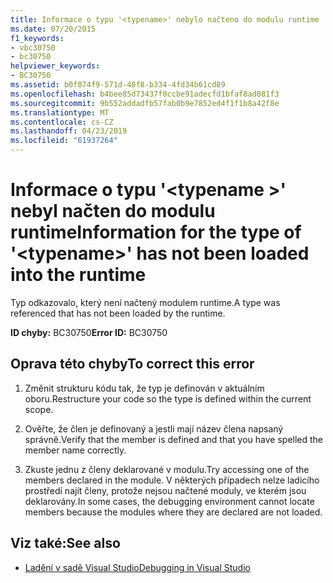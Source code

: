```yaml
---
title: Informace o typu '<typename>' nebylo načteno do modulu runtime
ms.date: 07/20/2015
f1_keywords:
- vbc30750
- bc30750
helpviewer_keywords:
- BC30750
ms.assetid: b0f074f9-571d-48f8-b334-4fd34b61cd89
ms.openlocfilehash: b4bee85d73437f0ccbe91adecfd1bfaf8ad081f3
ms.sourcegitcommit: 9b552addadfb57fab0b9e7852ed4f1f1b8a42f8e
ms.translationtype: MT
ms.contentlocale: cs-CZ
ms.lasthandoff: 04/23/2019
ms.locfileid: "61937264"
---
```

# <a name="information-for-the-type-of-typename-has-not-been-loaded-into-the-runtime"></a><span data-ttu-id="c3f8d-102">Informace o typu '\<typename >' nebyl načten do modulu runtime</span><span class="sxs-lookup"><span data-stu-id="c3f8d-102">Information for the type of '\<typename>' has not been loaded into the runtime</span></span>
<span data-ttu-id="c3f8d-103">Typ odkazovalo, který není načtený modulem runtime.</span><span class="sxs-lookup"><span data-stu-id="c3f8d-103">A type was referenced that has not been loaded by the runtime.</span></span>  
  
 <span data-ttu-id="c3f8d-104">**ID chyby:** BC30750</span><span class="sxs-lookup"><span data-stu-id="c3f8d-104">**Error ID:** BC30750</span></span>  
  
## <a name="to-correct-this-error"></a><span data-ttu-id="c3f8d-105">Oprava této chyby</span><span class="sxs-lookup"><span data-stu-id="c3f8d-105">To correct this error</span></span>  
  
1. <span data-ttu-id="c3f8d-106">Změnit strukturu kódu tak, že typ je definován v aktuálním oboru.</span><span class="sxs-lookup"><span data-stu-id="c3f8d-106">Restructure your code so the type is defined within the current scope.</span></span>  
  
2. <span data-ttu-id="c3f8d-107">Ověřte, že člen je definovaný a jestli mají název člena napsaný správně.</span><span class="sxs-lookup"><span data-stu-id="c3f8d-107">Verify that the member is defined and that you have spelled the member name correctly.</span></span>  
  
3. <span data-ttu-id="c3f8d-108">Zkuste jednu z členy deklarované v modulu.</span><span class="sxs-lookup"><span data-stu-id="c3f8d-108">Try accessing one of the members declared in the module.</span></span> <span data-ttu-id="c3f8d-109">V některých případech nelze ladicího prostředí najít členy, protože nejsou načtené moduly, ve kterém jsou deklarovány.</span><span class="sxs-lookup"><span data-stu-id="c3f8d-109">In some cases, the debugging environment cannot locate members because the modules where they are declared are not loaded.</span></span>  
  
## <a name="see-also"></a><span data-ttu-id="c3f8d-110">Viz také:</span><span class="sxs-lookup"><span data-stu-id="c3f8d-110">See also</span></span>

- [<span data-ttu-id="c3f8d-111">Ladění v sadě Visual Studio</span><span class="sxs-lookup"><span data-stu-id="c3f8d-111">Debugging in Visual Studio</span></span>](/visualstudio/debugger/debugging-in-visual-studio)
